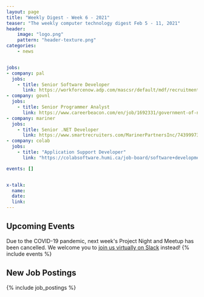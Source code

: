 ```yaml
---
layout: page
title: "Weekly Digest - Week 6 - 2021"
teaser: "The weekly computer technology digest Feb 5 - 11, 2021"
header:
    image: "logo.png"
    pattern: "header-texture.png"
categories:
    - news


jobs: 
- company: pal
  jobs:
    - title: Senior Software Developer
      link: https://workforcenow.adp.com/mascsr/default/mdf/recruitment/recruitment.html?cid=03260d95-ec69-4efe-bf94-e3498c60d919&ccId=19000101_000001&jobId=401560
- company: govnl
  jobs:
    - title: Senior Programmer Analyst
      link: https://www.careerbeacon.com/en/job/1692331/government-of-newfoundland-and-labrador/senior-programmer-analyst/st-john-s
- company: mariner
  jobs:
    - title: Senior .NET Developer
      link: https://www.smartrecruiters.com/MarinerPartnersInc/743999734504259-senior-net-developer
- company: colab
  jobs:
    - title: "Application Support Developer"
      link: "https://colabsoftware.humi.ca/job-board/software+development/3804"

events: []


x-talk:
  name:
  date:
  link:
---
```


## Upcoming Events
Due to the COVID-19 pandemic, next week's Project Night and Meetup has been cancelled. We welcome you to [join us virtually on Slack](https://join.slack.com/t/ctsnl/shared_invite/enQtNzE5Mzc1OTA3ODI2LTdhODg1ZTQ4YTMwNDRkYzI2OWZjOTZmYWZjNjA3N2QzMTRiZWEyNmI0MTRmYjNjMDFhZGUxNzlhY2I5YjEwMTk) instead!
{% include events %}

## New Job Postings
{% include job_postings %}
